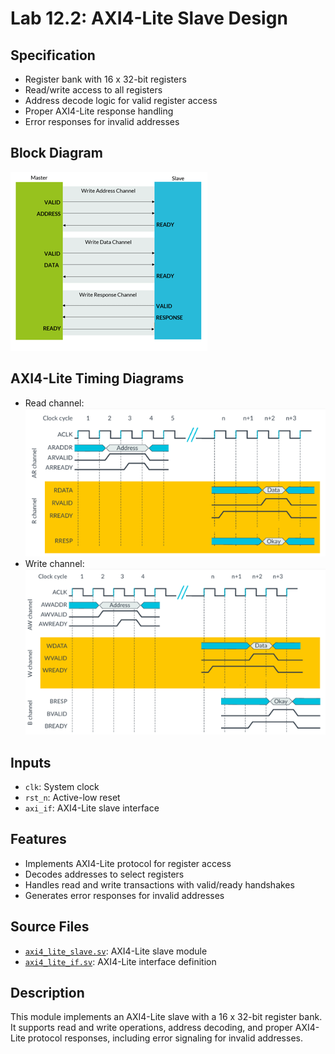 # Lab 12.2: AXI4-Lite Slave Design

## Specification
- Register bank with 16 x 32-bit registers
- Read/write access to all registers
- Address decode logic for valid register access
- Proper AXI4-Lite response handling
- Error responses for invalid addresses

## Block Diagram
![Block Diagram](/Muhammad_Boota/lab10/docx/axi4_lite.png)

## AXI4-Lite Timing Diagrams
- Read channel: ![Read Timing](/Muhammad_Boota/lab10/docx/axi4_lite_read_timming_diagrame.png)
- Write channel: ![Write Timing](/Muhammad_Boota/lab10/docx/axi4_lite_write_timming_diagrame.png)

## Inputs
- `clk`: System clock
- `rst_n`: Active-low reset
- `axi_if`: AXI4-Lite slave interface

## Features
- Implements AXI4-Lite protocol for register access
- Decodes addresses to select registers
- Handles read and write transactions with valid/ready handshakes
- Generates error responses for invalid addresses

## Source Files
- [`axi4_lite_slave.sv`](src/axi4_lite_slave.sv): AXI4-Lite slave module
- [`axi4_lite_if.sv`](src/axi4_lite_if.sv): AXI4-Lite interface definition

## Description
This module implements an AXI4-Lite slave with a 16 x 32-bit register bank. It supports read and write operations, address decoding, and proper AXI4-Lite protocol responses, including error signaling for invalid addresses.
